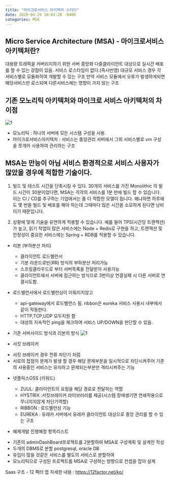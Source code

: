 ```yaml
---
title: "마이크로서비스 아키텍처 스터디"
date: 2020-04-29 10:03:28 -0400
categories: MSA 
---
```


## Micro Service Architecture (MSA) - 마이크로서비스 아키텍처란? 
대용량 트래픽을 커버리지하기 위한 서버 중앙화 다중클라이언트 대상으로 실시간 배포를 할 수 있는 강점이 있음. 서비스 로스타임이 없다.(즉시반영)
대규모 서비스 경우 각 서비스별로 모듈화하여 개발할 수 있는 구조 만약 서비스 모듈에서 오류가 발생하게되면 해당서비스만 로스되며 다른서비스에는 영향이 가지 않는 구조 

## 기존 모노리틱 아키텍처와 마이크로 서비스 아키텍처의 차이점
![1](https://user-images.githubusercontent.com/12209348/71953552-f099a000-3225-11ea-98c8-0536deea6d72.PNG)

 - 모노리틱 : 하나의 서버에 모든 시스템 구성을 사용.
 - 마이크로서비스아키텍처 : 서비스는 중앙관리 서버에서 그외 서비스별로 vm 구성을 쪼개어 사용하여 관리하는 구조 


## MSA는 만능이 아님 서비스 환경적으로  서비스 사용자가 많았을 경우에 적합한 기술이다.

1. 빌드 및 테스트 시간을 단축시킬 수 있다.
30개의 서비스를 가진 Monolithic 의 빌드 시간이 30분이었다면, MSA는 각각의 서비스를 1분 만에 빌드 할 수 있습니다. 이는 CI / CD를 추구하는 기업에서는 좀 더 적합한 모델이 됩니다. 왜냐하면 하루에도 몇 번을 빌드 및 배포를 해야 하는데 그때마다 많은 시간을 소모하게 된다면 낭비이기 때문입니다.

2. 상황에 맞게 기술을 유연하게 적용할 수 있습니다. 예를 들어 TPS(시간당 트랜잭션)가 높고, 읽기 작업이 많은 서비스에는 Node + Redis로 구현을 하고, 트랜잭션 및 안정성이 중요한 서비스에는 Spring + RDB를 적용할 수 있습니다.

 * 리본 (부하분산 처리) 
   - 클라이언트 로드밸런서
   - 기본 라운드로빈(RR) 방식의 부하분산 처리가능 
   - 스프링클라우드로 부터 서버목록을 전달받아 사용가능
   - 클라이언트에서 서버에 접근하는 방식으로 3번이상 연결실패 시 다른 서버로 연결시도함.
  
  * 로드밸런서에서 로드밸런싱이 이뤄지지않고 
    - api-gateway에서 로드밸런스 됨. ribbon은 eureka 서비스 사용시 내부에서 같이 작동한다.
    - HTTP,TCP,UDP 모두지원 함
    - 대상의 지속적인 ping을 체크하여 서비스 UP/DOWN을 판단할 수 있음.
 
 * 기존 서버사이드 방식과 리본의 방식 
  ![1](https://user-images.githubusercontent.com/12209348/67823500-b6fe3780-fb06-11e9-98c6-ddaef4ff87fb.PNG)
 
 * 서킷 브레이커
  - 서킷 브레이커 경우 전류 차단기 처럼 
  - 서로의 접점이 문제가 발생 할 경우 해당 문제부분을 일시적으로 차단시켜주어 기존의 사용중인 서비스는 유지하고 문제되는부분만 격리시켜주는 기능

 * 넷플릭스OSS (키워드)
   - ZUUL: 클라이언트의 요청을 해당 경로로 전달하는 역할
   - HYSTRIX :서킷브레이커 라이브러리를 제공(시스템 장애생기면 연쇄작용으로 무너지지않게 차단기역할)
   - RIBBON : 로드밸런싱 기능
   - EUREKA : 유레카 서버에서 유레카 클라이언트 대상으로 중앙 관리를 할 수 있는 구조
   
  * 예제개발 진행예정 항목리스트
   - 기존의 adminDashBoard프로젝트를 2분할하여 MSA로 구성계획 및 설계안 작성
   - 두개의 DBMS로 분할 postgresql, oracle DB 
   - 유입이 많을 것같은 서비스를 별도의 서비스로 분할하여 
   - 모노리틱으로 구성된 프로젝트를 MSA로 구성하는 방향으로 컨셉을 잡아 설계
   
Saas 구조 - 12 팩터 앱 자세한 내용 : https://12factor.net/ko/
